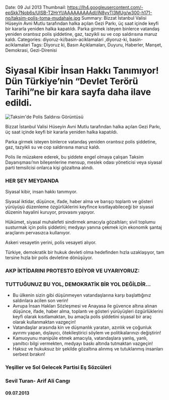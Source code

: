 Date: 09 Jul 2013
Thumbnail: https://lh4.googleusercontent.com/-epSkk7Nob6s/UlSB-T2HrYI/AAAAAAAAAdI/iN8yvTl3MUg/w300-h171-no/taksim-polis-toma-mudahale.jpg
Summary: Bizzat İstanbul Valisi Hüseyin Avni Mutlu tarafından halka açılan Gezi Parkı, üç saat içinde keyfi bir kararla yeniden halka kapatıldı. Parka girmek isteyen binlerce vatandaş yeniden orantısız polis şiddetine, gaz, tazyikli su ve cop saldırısına maruz kaldı.
Categories: diyoruz-ki/basin-aciklamalari ,diyoruz-ki, basin-aciklamalari
Tags: Diyoruz ki, Basın Açıklamaları, Duyuru, Haberler, Manşet, Demokrasi, Gezi-Direnisi

# Siyasal Kibir İnsan Hakkı Tanımıyor! Dün Türkiye’nin “Devlet Terörü Tarihi”ne bir kara sayfa daha ilave edildi.
![Taksim'de Polis Saldırısı Görüntüsü](https://lh4.googleusercontent.com/-epSkk7Nob6s/UlSB-T2HrYI/AAAAAAAAAdI/iN8yvTl3MUg/w300-h171-no/taksim-polis-toma-mudahale.jpg)

Bizzat İstanbul Valisi Hüseyin Avni Mutlu tarafından halka açılan Gezi Parkı, üç saat içinde keyfi bir kararla yeniden halka kapatıldı.

Parka girmek isteyen binlerce vatandaş yeniden orantısız polis şiddetine, gaz, tazyikli su ve cop saldırısına maruz kaldı.

Polis ile müzakere ederek, bu şiddete engel olmaya çalışan Taksim Dayanışması’nın bileşenlerine mensup, meslek odası yöneticisi veya siyasal parti temsilcisi onlarca kişi gözaltına alındı.

### HER ŞEY MEYDANDA

Siyasal kibir, insan hakkı tanımıyor.

Siyasal iktidar, düşünce, ifade, haber alma ve barışçı toplantı ve gösteri yürüyüşü düzenleme özgürlüklerini keyfince kısıtlayabileceği bir siyasal düzenin hayalini kuruyor, provasını yapıyor.

Hükümet, siyasal muhalefeti sindirmek amacıyla gözaltıları; sivil toplumu susturmak için polis şiddetini; medyayı yanına çekmek için ekonomik şantaj araçlarını pervasızca kullanıyor.

Askeri vesayetin yerini, polis vesayeti alıyor.

Türkiye, demokratik bir hukuk devleti olma hedefinden hızla uzaklaşıyor, tam tersine hızla bir polis devletine dönüşüyor.

### AKP İKTİDARINI PROTESTO EDİYOR VE UYARIYORUZ:

### TUTTUĞUNUZ BU YOL, DEMOKRATİK BİR YOL DEĞİLDİR…

* Bu ülkenin sizin gibi düşünmeyen vatandaşlarına karşı başlattığınız saldırılara acilen son verin!
* Avrupa İnsan Hakları Sözleşmesi ve Anayasa ile güvence altına alınan düşünce, ifade, haber alma, toplantı ve gösteri yürüyüşleri özgürlüklerini keyfi olarak kısıtlamaktan, bu amaçla polis şiddetini siyasal bir araç olarak kullanmaktan vazgeçin!
* Vatandaşlar arasında kin ve düşmanlık yaratan, azınlık ve çoğunluk ayırımı yapan, dışlayıcı, ötekileştirici söylem ve politikalarınızı değiştirin!
* Kamuoyunu manipüle etmek amacıyla, vatandaşlara yanlış, yanlı, yanıltıcı bilgi vermekten, medyayı baskı altında tutmaktan vazgeçin!
* Haksız ve hukuksuz bir şekilde gözaltına alınmış ve tutuklanmış insanları serbest bırakın!


### Yeşiller ve Sol Gelecek Partisi Eş Sözcüleri
### Sevil Turan- Arif Ali Cangı
#### 09.07.2013

